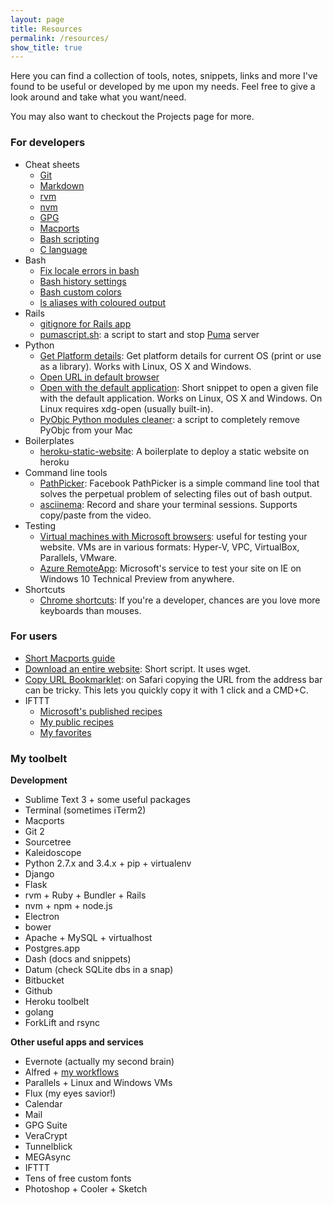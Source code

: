 ```yaml
---
layout: page
title: Resources
permalink: /resources/
show_title: true
---
```


Here you can find a collection of tools, notes, snippets, links and more I've found to be useful or developed by me upon my needs. Feel free to give a look around and take what you want/need.

You may also want to checkout the Projects page for more.

### For developers

- Cheat sheets
    - [Git](https://training.github.com/kit/downloads/github-git-cheat-sheet.pdf)
    - [Markdown](http://assemble.io/docs/Cheatsheet-Markdown.html)
    - [rvm](http://cheat.errtheblog.com/s/rvm)
    - [nvm](https://github.com/creationix/nvm#usage)
    - [GPG](http://stuff.imeos.org/persistent/gpg-cheatsheet.pdf)
    - [Macports](https://www.evernote.com/l/AEN9AooVEstBeJug_-cdfwbO_sJbxR9HfJA)
    - [Bash scripting](http://steve-parker.org/sh/cheatsheet.pdf)
    - [C language](http://www.digilife.be/quickreferences/qrc/c%20reference%20card%20(ansi)%202.2.pdf)
- Bash
    - [Fix locale errors in bash](https://gist.github.com/pirafrank/d792768becac1406dd57)
    - [Bash history settings](https://gist.github.com/pirafrank/e2535d3891a79b7ad6e6)
    - [Bash custom colors](https://gist.github.com/pirafrank/363fd25544fcc135057d)
    - [ls aliases with coloured output](https://gist.github.com/pirafrank/53b7037513626f92577c)
- Rails
    - [gitignore for Rails app](https://gist.github.com/pirafrank/7c7303c039e2fa8df529)
    - [pumascript.sh](https://gist.github.com/pirafrank/ea64dfbaceca755c3891): a script to start and stop [Puma](http://puma.io) server
- Python
    - [Get Platform details](https://gist.github.com/pirafrank/a6421e09c2b8b17426da): Get platform details for current OS (print or use as a library). Works with Linux, OS X and Windows.
    - [Open URL in default browser](https://gist.github.com/pirafrank/cd62f7def8f56ff986af)
    - [Open with the default application](https://gist.github.com/pirafrank/159aa709cc86799b66f2): Short snippet to open a given file with the default application. Works on Linux, OS X and Windows. On Linux requires xdg-open (usually built-in).
    - [PyObjc Python modules cleaner](https://gist.github.com/pirafrank/ffa76def386a989ad2b8): a script to completely remove PyObjc from your Mac
- Boilerplates
    - [heroku-static-website](https://github.com/pirafrank/heroku-static-website): A boilerplate to deploy a static website on heroku
- Command line tools
    - [PathPicker](https://github.com/facebook/PathPicker): Facebook PathPicker is a simple command line tool that solves the perpetual problem of selecting files out of bash output.
    - [asciinema](http://asciinema.org): Record and share your terminal sessions. Supports copy/paste from the video.
- Testing
    - [Virtual machines with Microsoft browsers](http://dev.modern.ie/tools/vms/windows/): useful for testing your website. VMs are in various formats: Hyper-V, VPC, VirtualBox, Parallels, VMware.
    - [Azure RemoteApp](https://remote.modern.ie): Microsoft's service to test your site on IE on Windows 10 Technical Preview from anywhere.
- Shortcuts
    - [Chrome shortcuts](https://support.google.com/chrome/answer/157179?hl=en): If you're a developer, chances are you love more keyboards than mouses.

### For users

- [Short Macports guide](https://www.evernote.com/l/AENoTAGBFR5Es5YT7y-wdlkXitg40gvEQD8)
- [Download an entire website](https://gist.github.com/pirafrank/181360a3754abe79a5c8): Short script. It uses wget.
- [Copy URL Bookmarklet](https://gist.github.com/pirafrank/5a4f6f56f3cf931ddf6b): on Safari copying the URL from the address bar can be tricky. This lets you quickly copy it with 1 click and a CMD+C.
- IFTTT
    - [Microsoft's published recipes](https://ifttt.com/p/microsoft/shared)
    - [My public recipes](https://ifttt.com/myrecipes/shared)
    - [My favorites](https://ifttt.com/p/pirafrank/favorites)

### My toolbelt

**Development**

- Sublime Text 3 + some useful packages
- Terminal (sometimes iTerm2)
- Macports
- Git 2
- Sourcetree
- Kaleidoscope
- Python 2.7.x and 3.4.x + pip + virtualenv
- Django
- Flask
- rvm + Ruby + Bundler + Rails
- nvm + npm + node.js
- Electron
- bower
- Apache + MySQL + virtualhost
- Postgres.app
- Dash (docs and snippets)
- Datum (check SQLite dbs in a snap)
- Bitbucket
- Github
- Heroku toolbelt
- golang
- ForkLift and rsync

**Other useful apps and services**

- Evernote (actually my second brain)
- Alfred + [my workflows](https://github.com/pirafrank/OSX_utils)
- Parallels + Linux and Windows VMs
- Flux (my eyes savior!)
- Calendar
- Mail
- GPG Suite
- VeraCrypt
- Tunnelblick
- MEGAsync
- IFTTT
- Tens of free custom fonts
- Photoshop + Cooler + Sketch
